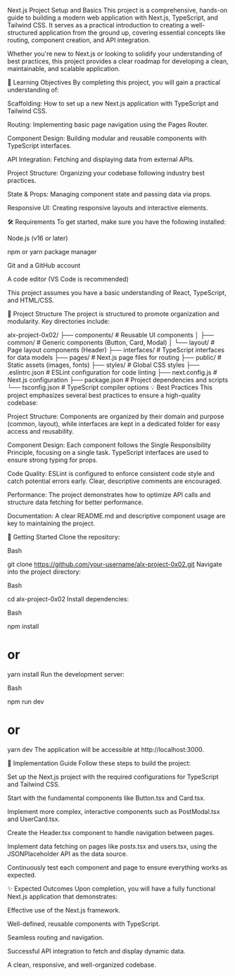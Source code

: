 Next.js Project Setup and Basics
This project is a comprehensive, hands-on guide to building a modern web application with Next.js, TypeScript, and Tailwind CSS. It serves as a practical introduction to creating a well-structured application from the ground up, covering essential concepts like routing, component creation, and API integration.

Whether you're new to Next.js or looking to solidify your understanding of best practices, this project provides a clear roadmap for developing a clean, maintainable, and scalable application.

🎯 Learning Objectives
By completing this project, you will gain a practical understanding of:

Scaffolding: How to set up a new Next.js application with TypeScript and Tailwind CSS.

Routing: Implementing basic page navigation using the Pages Router.

Component Design: Building modular and reusable components with TypeScript interfaces.

API Integration: Fetching and displaying data from external APIs.

Project Structure: Organizing your codebase following industry best practices.

State & Props: Managing component state and passing data via props.

Responsive UI: Creating responsive layouts and interactive elements.

🛠️ Requirements
To get started, make sure you have the following installed:

Node.js (v16 or later)

npm or yarn package manager

Git and a GitHub account

A code editor (VS Code is recommended)

This project assumes you have a basic understanding of React, TypeScript, and HTML/CSS.

📁 Project Structure
The project is structured to promote organization and modularity. Key directories include:

alx-project-0x02/
├── components/           # Reusable UI components
│   ├── common/           # Generic components (Button, Card, Modal)
│   └── layout/           # Page layout components (Header)
├── interfaces/           # TypeScript interfaces for data models
├── pages/                # Next.js page files for routing
├── public/               # Static assets (images, fonts)
├── styles/               # Global CSS styles
├── .eslintrc.json        # ESLint configuration for code linting
├── next.config.js        # Next.js configuration
├── package.json          # Project dependencies and scripts
└── tsconfig.json         # TypeScript compiler options
💡 Best Practices
This project emphasizes several best practices to ensure a high-quality codebase:

Project Structure: Components are organized by their domain and purpose (common, layout), while interfaces are kept in a dedicated folder for easy access and reusability.

Component Design: Each component follows the Single Responsibility Principle, focusing on a single task. TypeScript interfaces are used to ensure strong typing for props.

Code Quality: ESLint is configured to enforce consistent code style and catch potential errors early. Clear, descriptive comments are encouraged.

Performance: The project demonstrates how to optimize API calls and structure data fetching for better performance.

Documentation: A clear README.md and descriptive component usage are key to maintaining the project.

🚀 Getting Started
Clone the repository:

Bash

git clone https://github.com/your-username/alx-project-0x02.git
Navigate into the project directory:

Bash

cd alx-project-0x02
Install dependencies:

Bash

npm install
# or
yarn install
Run the development server:

Bash

npm run dev
# or
yarn dev
The application will be accessible at http://localhost:3000.

🧩 Implementation Guide
Follow these steps to build the project:

Set up the Next.js project with the required configurations for TypeScript and Tailwind CSS.

Start with the fundamental components like Button.tsx and Card.tsx.

Implement more complex, interactive components such as PostModal.tsx and UserCard.tsx.

Create the Header.tsx component to handle navigation between pages.

Implement data fetching on pages like posts.tsx and users.tsx, using the JSONPlaceholder API as the data source.

Continuously test each component and page to ensure everything works as expected.

✨ Expected Outcomes
Upon completion, you will have a fully functional Next.js application that demonstrates:

Effective use of the Next.js framework.

Well-defined, reusable components with TypeScript.

Seamless routing and navigation.

Successful API integration to fetch and display dynamic data.

A clean, responsive, and well-organized codebase.